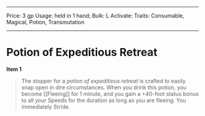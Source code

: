 
---
Price: 3 gp
Usage: held in 1 hand;
Bulk: L
Activate: 
Traits: Consumable, Magical, Potion, Transmutation

---

# Potion of Expeditious Retreat

**Item 1**

> The stopper for a *potion of expeditious retreat* is crafted to easily snap open in dire circumstances. When you drink this potion, you become [[Fleeing]] for 1 minute, and you gain a +40-foot status bonus to all your Speeds for the duration as long as you are fleeing. You immediately Stride.
